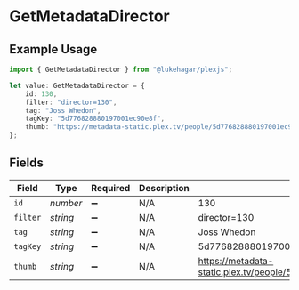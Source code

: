 # GetMetadataDirector

## Example Usage

```typescript
import { GetMetadataDirector } from "@lukehagar/plexjs";

let value: GetMetadataDirector = {
    id: 130,
    filter: "director=130",
    tag: "Joss Whedon",
    tagKey: "5d776828880197001ec90e8f",
    thumb: "https://metadata-static.plex.tv/people/5d776828880197001ec90e8f.jpg",
};
```

## Fields

| Field                                                               | Type                                                                | Required                                                            | Description                                                         | Example                                                             |
| ------------------------------------------------------------------- | ------------------------------------------------------------------- | ------------------------------------------------------------------- | ------------------------------------------------------------------- | ------------------------------------------------------------------- |
| `id`                                                                | *number*                                                            | :heavy_minus_sign:                                                  | N/A                                                                 | 130                                                                 |
| `filter`                                                            | *string*                                                            | :heavy_minus_sign:                                                  | N/A                                                                 | director=130                                                        |
| `tag`                                                               | *string*                                                            | :heavy_minus_sign:                                                  | N/A                                                                 | Joss Whedon                                                         |
| `tagKey`                                                            | *string*                                                            | :heavy_minus_sign:                                                  | N/A                                                                 | 5d776828880197001ec90e8f                                            |
| `thumb`                                                             | *string*                                                            | :heavy_minus_sign:                                                  | N/A                                                                 | https://metadata-static.plex.tv/people/5d776828880197001ec90e8f.jpg |